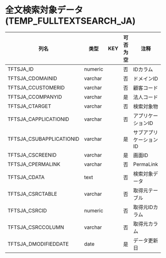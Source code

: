 # 全文検索対象データ(TEMP_FULLTEXTSEARCH_JA)
| 列名   | 类型   | KEY  | 可否为空 | 注释   |
| ---- | ---- | ---- | ---- | ---- |
|TFTSJA_ID|numeric||否|IDカラム|
|TFTSJA_CDOMAINID|varchar||否|ドメインID|
|TFTSJA_CCUSTOMERID|varchar||否|顧客コード|
|TFTSJA_CCOMPANYID|varchar||是|法人コード|
|TFTSJA_CTARGET|varchar||否|検索対象物|
|TFTSJA_CAPPLICATIONID|varchar||否|アプリケーションID|
|TFTSJA_CSUBAPPLICATIONID|varchar||是|サブアプリケーションID|
|TFTSJA_CSCREENID|varchar||是|画面ID|
|TFTSJA_CPERMALINK|varchar||否|PermaLink|
|TFTSJA_CDATA|text||否|検索対象データ|
|TFTSJA_CSRCTABLE|varchar||否|取得元テーブル|
|TFTSJA_CSRCID|numeric||否|取得元IDカラム|
|TFTSJA_CSRCCOLUMN|varchar||否|取得元カラム|
|TFTSJA_DMODIFIEDDATE|date||是|データ更新日|

